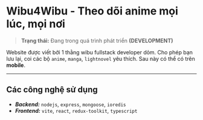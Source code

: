 # Wibu4Wibu - Theo dõi anime mọi lúc, mọi nơi

> **Trạng thái:** Đang trong quá trình phát triển **(DEVELOPMENT)**

Website được viết bởi 1 thằng wibu fullstack developer dỏm. Cho phép bạn lưu lại, coi các bộ `anime`, `manga`, `lightnovel` yêu thích. Sau này có thể có trên **mobile**.

---

## Các công nghệ sử dụng
- ***Backend:*** `nodejs`, `express`, `mongoose`, `ioredis`
- ***Frontend:*** `vite`, `react`, `redux-toolkit`, `typescript`